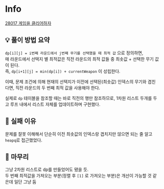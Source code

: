 # Info
[28017 게임을 클리어하자](https://www.acmicpc.net/problem/28017)

## 💡 풀이 방법 요약
`dp[i][j] = i번째 라운드에서 j번째 무기를 선택했을 때 최적 값` 으로 정의하면,  
매 라운드에서 선택지 별 최적값은 직전 라운드의 최적 값들 중 최솟값 + 선택한 무기 값이 된다.  
즉, `dp[i+1][j] = min(dp[i]) + currentWeapon` 이 성립한다.  

이때, 문제 조건에 의해 현재의 선택지가 이전에 선택된(최솟값) 인덱스의 무기와 겹친다면, 직전 라운드의 두 번째 최적 값을 사용해야 한다.

실제로 `dp` 테이블을 참조할 때는 바로 직전의 행만 참조하므로, 1차원 리스트 두개를 두고 루프 내에서 리스트 자체를 업데이트하며 구현했다.


## 👀 실패 이유
문제를 잘못 이해해서 단순히 이전 최솟값의 인덱스랑 겹치지만 않으면 되는 줄 알고 `heapq`로 접근했었다.

## 🙂 마무리
그냥 2차원 리스트로 dp를 만들었어도 됐을 듯.  
두 번째 최적값을 가져오는 부분(정렬 후 `[1]` 로 가져오는 부분)은 개선이 가능할 것 같은데 일단 그냥 둠
